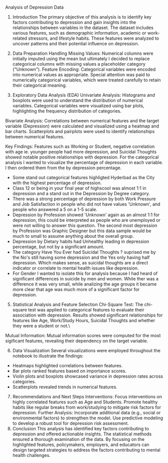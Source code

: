 Analysis of Depression Data
1. Introduction
The primary objective of this analysis is to identify key factors contributing to depression and gain insights into the relationships between variables in the dataset. The dataset includes various features, such as demographic information, academic or work-related stressors, and lifestyle habits. These features were analyzed to uncover patterns and their potential influence on depression.

2. Data Preparation
Handling Missing Values:
Numerical columns were initially imputed using the mean but ultimately I decided to replace categorical columns with missing values a placeholder category ("Unknown").
Feature Encoding:
Categorical variables were encoded into numerical values as appropriate.
Special attention was paid to numerically categorical variables, which were treated carefully to retain their categorical meaning.

4. Exploratory Data Analysis (EDA)
Univariate Analysis:
Histograms and boxplots were used to understand the distribution of numerical variables.
Categorical variables were visualized using bar plots, highlighting the frequency distribution of categories.

Bivariate Analysis:
Correlations between numerical features and the target variable (Depression) were calculated and visualized using a heatmap and bar charts.
Scatterplots and pairplots were used to identify relationships between numerical features.

Key Findings:
Features such as Working or Student, negative correlation with age ie. younger people had more depression, and Suicidal Thoughts showed notable positive relationships with depression.
For the categorical analysis I wanted to visualize the percentage of depression in each variable. I then ordered them from the by depression percentage. 
* Some stand out categorical features highligted Hyderbad as the City with the highest percentage of depression.
* Class 12 or being in your final year of highscool was almost 1:1 in depression and a stand out in the Depression by Degree category.
* There was a strong percentage of depression by both Work Pressure and Job Satisfaction in people who did not have values 'Unknown', and people who answered a 5 on a 1-5 scale.
* Depression by Profession showed 'Unknown' again as an almost 1:1 for depression, this could be interpreted as people who are unemployed or were not willing to answer this question. The second most depression by Profession was Graphic Designer but this data sample would be much to small to assume anything about the overall group.
* Depression by Dietary habits had Unhealthy leading in depression percentage, but not by a significant amount.
* The category Have You Ever had Suicidal Thoughts ? suprised me by the No's still having some depression and the Yes only having half depression. Which makes sense, as suicidal thoughts are a direct indicator or correlate to mental health issues like depression.
* For Gender I wanted to isolate this for analysis because I had heard of significant differences in suicide by men and women. While ther was a difference it was very small, while analizing the age groups it became more clear that age was much more of a significant factor for depression.

5. Statistical Analysis and Feature Selection
Chi-Square Test:
The chi-square test was applied to categorical features to evaluate their association with depression.
Results showed significant relationships for features like Age, Work/Study Hours, Suicidal Thoughts and whether they were a student or not.\

Mutual Information:
Mutual information scores were computed for the most sigificant features, revealing their dependency on the target variable.

6. Data Visualization
Several visualizations were employed throughout the notebook to illustrate the findings:
* Heatmaps highlighted correlations between features.
* Bar plots ranked features based on importance scores.
* Violin plots and boxplots showcased variance in depression rates across categories.
* Scatterplots revealed trends in numerical features.
  
7. Recommendations and Next Steps
Interventions:
Focus interventions on highly correlated features such as Age and Students.
Promote healthy habits like regular breaks from work/studying to mitigate risk factors for depression. 
Further Analysis:
Incorporate additional data (e.g., social or environmental factors) to strengthen the model.
Use predictive modeling to develop a robust tool for depression risk assessment.
8. Conclusion
This analysis has identified key factors contributing to depression and offered actionable insights. The statistical methods ensured a thorough examination of the data. By focusing on the highlighted features, policymakers, employers, and educators can design targeted strategies to address the factors contributing to mental health challenges.
